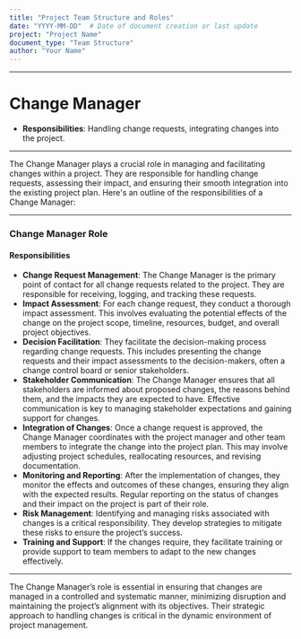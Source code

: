 ```yaml
---
title: "Project Team Structure and Roles"
date: "YYYY-MM-DD"  # Date of document creation or last update
project: "Project Name"
document_type: "Team Structure"
author: "Your Name"
---
```

---
# Change Manager

- **Responsibilities**: Handling change requests, integrating changes into the project.

---
The Change Manager plays a crucial role in managing and facilitating changes within a project. They are responsible for handling change requests, assessing their impact, and ensuring their smooth integration into the existing project plan. Here's an outline of the responsibilities of a Change Manager:

---

### Change Manager Role

#### Responsibilities
- **Change Request Management**: The Change Manager is the primary point of contact for all change requests related to the project. They are responsible for receiving, logging, and tracking these requests.
- **Impact Assessment**: For each change request, they conduct a thorough impact assessment. This involves evaluating the potential effects of the change on the project scope, timeline, resources, budget, and overall project objectives.
- **Decision Facilitation**: They facilitate the decision-making process regarding change requests. This includes presenting the change requests and their impact assessments to the decision-makers, often a change control board or senior stakeholders.
- **Stakeholder Communication**: The Change Manager ensures that all stakeholders are informed about proposed changes, the reasons behind them, and the impacts they are expected to have. Effective communication is key to managing stakeholder expectations and gaining support for changes.
- **Integration of Changes**: Once a change request is approved, the Change Manager coordinates with the project manager and other team members to integrate the change into the project plan. This may involve adjusting project schedules, reallocating resources, and revising documentation.
- **Monitoring and Reporting**: After the implementation of changes, they monitor the effects and outcomes of these changes, ensuring they align with the expected results. Regular reporting on the status of changes and their impact on the project is part of their role.
- **Risk Management**: Identifying and managing risks associated with changes is a critical responsibility. They develop strategies to mitigate these risks to ensure the project’s success.
- **Training and Support**: If the changes require, they facilitate training or provide support to team members to adapt to the new changes effectively.

---

The Change Manager’s role is essential in ensuring that changes are managed in a controlled and systematic manner, minimizing disruption and maintaining the project’s alignment with its objectives. Their strategic approach to handling changes is critical in the dynamic environment of project management.

